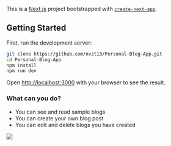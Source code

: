 This is a [Next.js](https://nextjs.org) project bootstrapped with [`create-next-app`](https://nextjs.org/docs/app/api-reference/cli/create-next-app).

## Getting Started

First, run the development server:

```bash
git clone https://github.com/nvzt13/Personal-Blog-App.git
cd Personal-Blog-App
npm install
npm run dev
```

Open [http://localhost:3000](http://localhost:3000) with your browser to see the result.

### What can you do?
- You can see and read sample blogs
- You can create your own blog post
- You can edit and delete blogs you have created

<img src="blog.png" />

